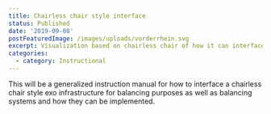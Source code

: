 ```yaml
---
title: Chairless chair style interface
status: Published
date: '2019-09-08'
postFeaturedImage: /images/uploads/vorderrhein.svg
excerpt: Visualization based on chairless chair of how it can interface and balance
categories:
  - category: Instructional
---
```

This will be a generalized instruction manual for how to interface a chairless chair style exo infrastructure for balancing purposes as well as balancing systems and how they can be implemented.
